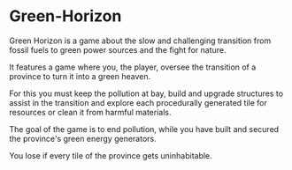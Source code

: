 # Green-Horizon
Green Horizon is a game about the slow and challenging transition from fossil fuels to green power sources and the fight for nature.

It features a game where you, the player, oversee the transition of a province to turn it into a green heaven.

For this you must keep the pollution at bay, build and upgrade structures to assist in the transition and explore each procedurally
generated tile for resources or clean it from harmful materials.

The goal of the game is to end pollution, while you have built and secured the province's green energy generators.

You lose if every tile of the province gets uninhabitable.
